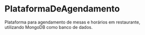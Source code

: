 # PlataformaDeAgendamento
Plataforma para agendamento de mesas e horários em restaurante, utilizando MongoDB como banco de dados.
